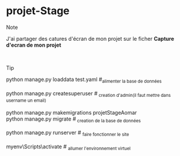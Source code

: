 ﻿# projet-Stage
> [!NOTE]
>J'ai partager des catures d'écran de mon projet sur le ficher **Capture d'ecran de mon projet**<br/>
<br/>

> [!TIP]
>python manage.py loaddata test.yaml       #<sub>alimenter la base de données  </sub> <br/><br/> 
>python manage.py createsuperuser        #<sub> creation d'admin(il faut mettre dans username un email) </sub> <br/> <br/> 
>python manage.py makemigrations projetStageAomar      \
>python manage.py migrate  			    #<sub> creation de la base de données </sub> <br/><br/> 
>python manage.py runserver         # <sub> faire fonctionner le site </sub> <br/><br/>
>myenv\Scripts\activate               # <sub> allumer l'environnement virtuel </sub> 

